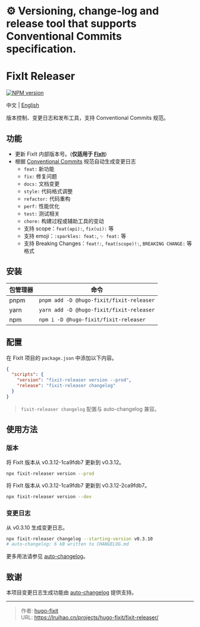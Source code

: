 # ⚙️ Versioning, change-log and release tool that supports Conventional Commits specification.

# FixIt Releaser

[![NPM version](https://img.shields.io/npm/v/@hugo-fixit/fixit-releaser.svg)](https://www.npmjs.com/package/@hugo-fixit/fixit-releaser)

中文 | [English](https://raw.githubusercontent.com/hugo-fixit/fixit-releaser/refs/heads/main/README.en.md)

版本控制、变更日志和发布工具，支持 Conventional Commits 规范。

## 功能

- 更新 FixIt 内部版本号。(**仅适用于 [FixIt](https://github.com/hugo-fixit/FixIt)**)
- 根据 [Conventional Commits](https://www.conventionalcommits.org/zh-hans/v1.0.0/) 规范自动生成变更日志
  - `feat:` 新功能
  - `fix:` 修复问题
  - `docs:` 文档变更
  - `style:` 代码格式调整
  - `refactor:` 代码重构
  - `perf:` 性能优化
  - `test:` 测试相关
  - `chore:` 构建过程或辅助工具的变动
  - 支持 scope：`feat(api):`, `fix(ui):` 等
  - 支持 emoji：`:sparkles: feat:`, `✨ feat:` 等
  - 支持 Breaking Changes：`feat!:`, `feat(scope)!:`, `BREAKING CHANGE:` 等格式

## 安装

| 包管理器 | 命令                                      |
| -------- | ----------------------------------------- |
| pnpm     | `pnpm add -D @hugo-fixit/fixit-releaser`  |
| yarn     | `yarn add -D @hugo-fixit/fixit-releaser`  |
| npm      | `npm i -D @hugo-fixit/fixit-releaser`     |

## 配置

在 FixIt 项目的 `package.json` 中添加以下内容。

```json
{
  "scripts": {
    "version": "fixit-releaser version --prod",
    "release": "fixit-releaser changelog"
  }
}
```

> `fixit-releaser changelog` 配置与 auto-changelog 兼容。

## 使用方法

### 版本

将 FixIt 版本从 v0.3.12-1ca9fdb7 更新到 v0.3.12。

```bash
npx fixit-releaser version --prod
```

将 FixIt 版本从 v0.3.12-1ca9fdb7 更新到 v0.3.12-2ca9fdb7。

```bash
npx fixit-releaser version --dev
```

### 变更日志

从 v0.3.10 生成变更日志。

```bash
npx fixit-releaser changelog --starting-version v0.3.10
# auto-changelog: 6 kB written to CHANGELOG.md
```

更多用法请参见 [auto-changelog](https://github.com/cookpete/auto-changelog)。

## 致谢

本项目变更日志生成功能由 [auto-changelog](https://github.com/cookpete/auto-changelog) 提供支持。


---

> 作者: [hugo-fixit](https://github.com/hugo-fixit)  
> URL: https://lruihao.cn/projects/hugo-fixit/fixit-releaser/  

